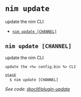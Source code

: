 `nim update`
============

update the nim CLI

* [`nim update [CHANNEL]`](#nim-update-channel)

## `nim update [CHANNEL]`

update the nim CLI

```
update the <%= config.bin %> CLI

USAGE
  $ nim update [CHANNEL]
```

_See code: [@oclif/plugin-update](https://github.com/oclif/plugin-update/blob/v1.3.10/src/commands/update.ts)_
